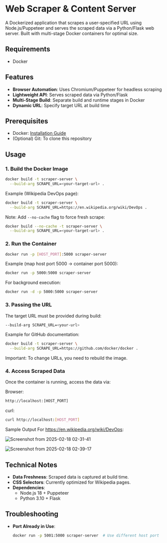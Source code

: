 # Web Scraper & Content Server

A Dockerized application that scrapes a user-specified URL using Node.js/Puppeteer and serves the scraped data via a Python/Flask web server. Built with multi-stage Docker containers for optimal size.

## Requirements
- Docker

## Features
- **Browser Automation**: Uses Chromium/Puppeteer for headless scraping
- **Lightweight API**: Serves scraped data via Python/Flask
- **Multi-Stage Build**: Separate build and runtime stages in Docker
- **Dynamic URL**: Specify target URL at build time

## Prerequisites
- Docker: [Installation Guide](https://docs.docker.com/get-docker/)
- (Optional) Git: To clone this repository

## Usage

### 1. Build the Docker Image
```bash
docker build -t scraper-server \
  --build-arg SCRAPE_URL=<your-target-url> .
```

Example (Wikipedia DevOps page):
```bash
docker build -t scraper-server \
  --build-arg SCRAPE_URL=https://en.wikipedia.org/wiki/DevOps .
```

Note: Add `--no-cache` flag to force fresh scrape:
```bash
docker build --no-cache -t scraper-server \
  --build-arg SCRAPE_URL=<your-target-url> .
```

### 2. Run the Container
```bash
docker run -p [HOST_PORT]:5000 scraper-server
```

Example (map host port 5000 → container port 5000):
```bash
docker run -p 5000:5000 scraper-server
```

For background execution:
```bash
docker run -d -p 5000:5000 scraper-server
```

### 3. Passing the URL
The target URL must be provided during build:
```bash
--build-arg SCRAPE_URL=<your-url>
```

Example for GitHub documentation:
```bash
docker build -t scraper-server \
  --build-arg SCRAPE_URL=https://github.com/docker/docker .
```

Important: To change URLs, you need to rebuild the image.

### 4. Access Scraped Data
Once the container is running, access the data via:

Browser:
```bash
http://localhost:[HOST_PORT]
```

curl:
```bash
curl http://localhost:[HOST_PORT]
```

Sample Output
For https://en.wikipedia.org/wiki/DevOps:

![Screenshot from 2025-02-18 02-31-41](https://github.com/user-attachments/assets/aa74b62c-907c-4975-87f5-0c9cc6525663)



![Screenshot from 2025-02-18 02-39-17](https://github.com/user-attachments/assets/347222fa-823e-4778-9d43-175fd0f2300d)



## Technical Notes
- **Data Freshness**: Scraped data is captured at build time.
- **CSS Selectors**: Currently optimized for Wikipedia pages.
- **Dependencies**:
  - Node.js 18 + Puppeteer
  - Python 3.10 + Flask

## Troubleshooting
- **Port Already in Use**:
  ```bash
  docker run -p 5001:5000 scraper-server  # Use different host port
  ```
